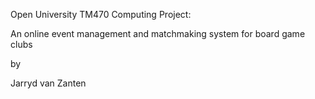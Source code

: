 Open University TM470 Computing Project:

An online event management and matchmaking system for board game clubs

by

Jarryd van Zanten